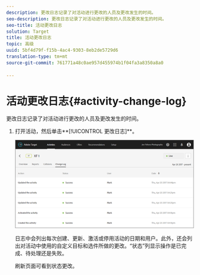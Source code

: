 ```yaml
---
description: 更改日志记录了对活动进行更改的人员及更改发生的时间。
seo-description: 更改日志记录了对活动进行更改的人员及更改发生的时间。
seo-title: 活动更改日志
solution: Target
title: 活动更改日志
topic: 高级
uuid: 5bf4d79f-f15b-4ac4-9303-8eb2de5729d6
translation-type: tm+mt
source-git-commit: 761771a48c0ae957d455974b1f04fa3a8350a8a0

---
```



# 活动更改日志{#activity-change-log}

更改日志记录了对活动进行更改的人员及更改发生的时间。

1. 打开活动，然后单击**[!UICONTROL 更改日志]**。

   ![](assets/change_log.png)

   日志中会列出每次创建、更新、激活或停用活动的日期和用户。此外，还会列出对活动中使用的自定义目标和选件所做的更改。“状态”列显示操作是已完成、待处理还是失败。

   刷新页面可看到状态更改。
